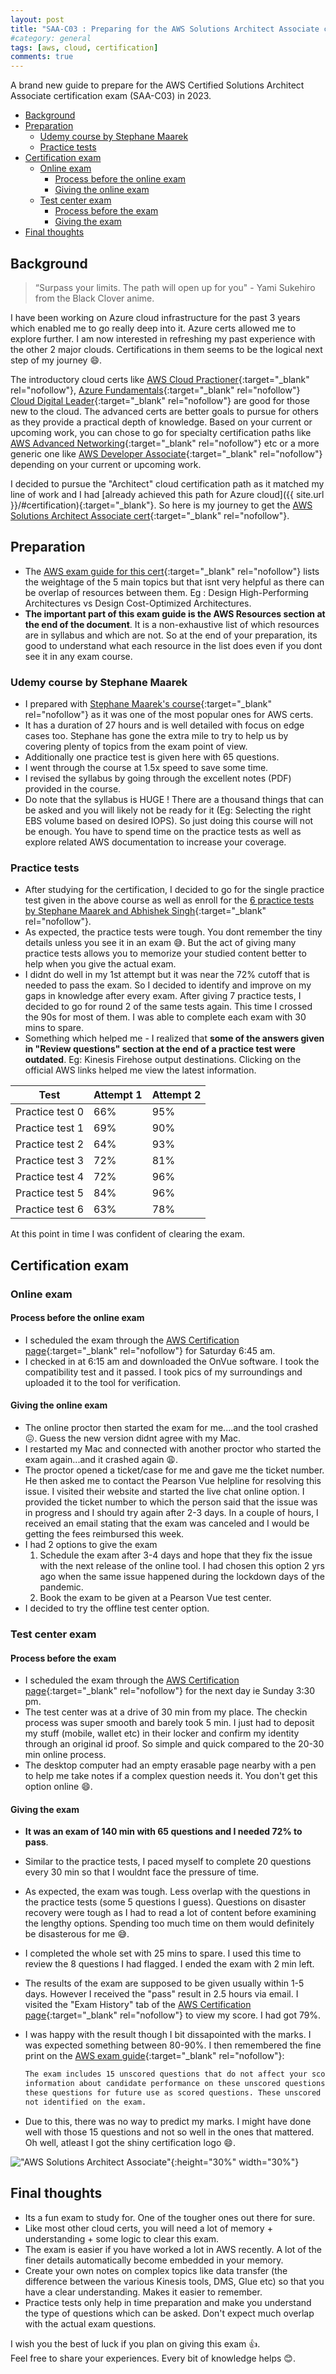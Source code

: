 ```yaml
---
layout: post
title: "SAA-C03 : Preparing for the AWS Solutions Architect Associate certification"
#category: general
tags: [aws, cloud, certification]
comments: true
---
```


A brand new guide to prepare for the AWS Certified Solutions Architect Associate certification exam (SAA-C03) in 2023.

<!-- TOC -->

- [Background](#background)
- [Preparation](#preparation)
  - [Udemy course by Stephane Maarek](#udemy-course-by-stephane-maarek)
  - [Practice tests](#practice-tests)
- [Certification exam](#certification-exam)
  - [Online exam](#online-exam)
    - [Process before the online exam](#process-before-the-online-exam)
    - [Giving the online exam](#giving-the-online-exam)
  - [Test center exam](#test-center-exam)
    - [Process before the exam](#process-before-the-exam)
    - [Giving the exam](#giving-the-exam)
- [Final thoughts](#final-thoughts)

<!-- /TOC -->

## Background

> “Surpass your limits. The path will open up for you" - Yami Sukehiro from the Black Clover anime.

I have been working on Azure cloud infrastructure for the past 3 years which enabled me to go really deep into it. Azure certs allowed me to explore further. I am now interested in refreshing my past experience with the other 2 major clouds. Certifications in them seems to be the logical next step of my journey :smile:.

The introductory cloud certs like [AWS Cloud Practioner](https://aws.amazon.com/certification/certified-cloud-practitioner/){:target="\_blank" rel="nofollow"}, [Azure Fundamentals](https://learn.microsoft.com/en-us/certifications/azure-fundamentals/){:target="\_blank" rel="nofollow"} [Cloud Digital Leader](https://cloud.google.com/certification/cloud-digital-leader){:target="\_blank" rel="nofollow"} are good for those new to the cloud. The advanced certs are better goals to pursue for others as they provide a practical depth of knowledge. Based on your current or upcoming work, you can chose to go for specialty certification paths like [AWS Advanced Networking](https://aws.amazon.com/certification/certified-advanced-networking-specialty/){:target="\_blank" rel="nofollow"} etc or a more generic one like [AWS Developer Associate](https://aws.amazon.com/certification/certified-developer-associate/){:target="\_blank" rel="nofollow"} depending on your current or upcoming work.

I decided to pursue the "Architect" cloud certification path as it matched my line of work and I had [already achieved this path for Azure cloud]({{ site.url }}/#certification){:target="\_blank"}. So here is my journey to get the [AWS Solutions Architect Associate cert](https://aws.amazon.com/certification/certified-solutions-architect-associate/){:target="\_blank" rel="nofollow"}.

## Preparation

- The [AWS exam guide for this cert](https://d1.awsstatic.com/training-and-certification/docs-sa-assoc/AWS-Certified-Solutions-Architect-Associate_Exam-Guide.pdf){:target="\_blank" rel="nofollow"} lists the weightage of the 5 main topics but that isnt very helpful as there can be overlap of resources between them. Eg : Design High-Performing Architectures vs Design Cost-Optimized Architectures.
- **The important part of this exam guide is the AWS Resources section at the end of the document**. It is a non-exhaustive list of which resources are in syllabus and which are not. So at the end of your preparation, its good to understand what each resource in the list does even if you dont see it in any exam course.

### Udemy course by Stephane Maarek

- I prepared with [Stephane Maarek's course](https://mckinsey.udemy.com/course/aws-certified-solutions-architect-associate-saa-c03/){:target="\_blank" rel="nofollow"} as it was one of the most popular ones for AWS certs.
- It has a duration of 27 hours and is well detailed with focus on edge cases too. Stephane has gone the extra mile to try to help us by covering plenty of topics from the exam point of view.
- Additionally one practice test is given here with 65 questions.
- I went through the course at 1.5x speed to save some time.
- I revised the syllabus by going through the excellent notes (PDF) provided in the course.
- Do note that the syllabus is HUGE ! There are a thousand things that can be asked and you will likely not be ready for it (Eg: Selecting the right EBS volume based on desired IOPS). So just doing this course will not be enough. You have to spend time on the practice tests as well as explore related AWS documentation to increase your coverage.

### Practice tests

- After studying for the certification, I decided to go for the single practice test given in the above course as well as enroll for the [6 practice tests by Stephane Maarek and Abhishek Singh](https://mckinsey.udemy.com/course/practice-exams-aws-certified-solutions-architect-associate/){:target="\_blank" rel="nofollow"}.
- As expected, the practice tests were tough. You dont remember the tiny details unless you see it in an exam :sweat_smile:. But the act of giving many practice tests allows you to memorize your studied content better to help when you give the actual exam.
- I didnt do well in my 1st attempt but it was near the 72% cutoff that is needed to pass the exam. So I decided to identify and improve on my gaps in knowledge after every exam. After giving 7 practice tests, I decided to go for round 2 of the same tests again. This time I crossed the 90s for most of them. I was able to complete each exam with 30 mins to spare.
- Something which helped me - I realized that **some of the answers given in "Review questions" section at the end of a practice test were outdated**. Eg: Kinesis Firehose output destinations. Clicking on the official AWS links helped me view the latest information.

| Test            | Attempt 1 | Attempt 2 |
| --------------- | --------- | --------- |
| Practice test 0 | 66%       | 95%       |
| Practice test 1 | 69%       | 90%       |
| Practice test 2 | 64%       | 93%       |
| Practice test 3 | 72%       | 81%       |
| Practice test 4 | 72%       | 96%       |
| Practice test 5 | 84%       | 96%       |
| Practice test 6 | 63%       | 78%       |

At this point in time I was confident of clearing the exam.

## Certification exam

### Online exam

#### Process before the online exam

- I scheduled the exam through the [AWS Certification page](https://www.aws.training/certification){:target="\_blank" rel="nofollow"} for Saturday 6:45 am.
- I checked in at 6:15 am and downloaded the OnVue software. I took the compatibility test and it passed. I took pics of my surroundings and uploaded it to the tool for verification.

#### Giving the online exam

- The online proctor then started the exam for me....and the tool crashed 😖. Guess the new version didnt agree with my Mac.
- I restarted my Mac and connected with another proctor who started the exam again...and it crashed again 😩.
- The proctor opened a ticket/case for me and gave me the ticket number. He then asked me to contact the Pearson Vue helpline for resolving this issue. I visited their website and started the live chat online option. I provided the ticket number to which the person said that the issue was in progress and I should try again after 2-3 days. In a couple of hours, I received an email stating that the exam was canceled and I would be getting the fees reimbursed this week.
- I had 2 options to give the exam
  1. Schedule the exam after 3-4 days and hope that they fix the issue with the next release of the online tool. I had chosen this option 2 yrs ago when the same issue happened during the lockdown days of the pandemic.
  2. Book the exam to be given at a Pearson Vue test center.
- I decided to try the offline test center option.

### Test center exam

#### Process before the exam

- I scheduled the exam through the [AWS Certification page](https://www.aws.training/certification){:target="\_blank" rel="nofollow"} for the next day ie Sunday 3:30 pm.
- The test center was at a drive of 30 min from my place. The checkin process was super smooth and barely took 5 min. I just had to deposit my stuff (mobile, wallet etc) in their locker and confirm my identity through an original id proof. So simple and quick compared to the 20-30 min online process.
- The desktop computer had an empty erasable page nearby with a pen to help me take notes if a complex question needs it. You don't get this option online :smile:.

#### Giving the exam

- **It was an exam of 140 min with 65 questions and I needed 72% to pass**.
- Similar to the practice tests, I paced myself to complete 20 questions every 30 min so that I wouldnt face the pressure of time.
- As expected, the exam was tough. Less overlap with the questions in the practice tests (some 5 questions I guess). Questions on disaster recovery were tough as I had to read a lot of content before examining the lengthy options. Spending too much time on them would definitely be disasterous for me 😅.
- I completed the whole set with 25 mins to spare. I used this time to review the 8 questions I had flagged. I ended the exam with 2 min left.
- The results of the exam are supposed to be given usually within 1-5 days. However I received the "pass" result in 2.5 hours via email. I visited the "Exam History" tab of the [AWS Certification page](https://www.aws.training/certification){:target="\_blank" rel="nofollow"} to view my score. I had got 79%.
- I was happy with the result though I bit dissapointed with the marks. I was expected something between 80-90%. I then remembered the fine print on the [AWS exam guide](https://d1.awsstatic.com/training-and-certification/docs-sa-assoc/AWS-Certified-Solutions-Architect-Associate_Exam-Guide.pdf){:target="\_blank" rel="nofollow"}:

  ```markdown
  The exam includes 15 unscored questions that do not affect your score. AWS collects
  information about candidate performance on these unscored questions to evaluate
  these questions for future use as scored questions. These unscored questions are
  not identified on the exam.
  ```

- Due to this, there was no way to predict my marks. I might have done well with those 15 questions and not so well in the ones that mattered. Oh well, atleast I got the shiny certification logo :smile:.

!["AWS Solutions Architect Associate"](/assets/images/certifications/aws-aschitect-associate.png "AWS Solutions Architect Associate"){:height="30%" width="30%"}

## Final thoughts

- Its a fun exam to study for. One of the tougher ones out there for sure.
- Like most other cloud certs, you will need a lot of memory + understanding + some logic to clear this exam.
- The exam is easier if you have worked a lot in AWS recently. A lot of the finer details automatically become embedded in your memory.
- Create your own notes on complex topics like data transfer (the difference between the various Kinesis tools, DMS, Glue etc) so that you have a clear understanding. Makes it easier to remember.
- Practice tests only help in time preparation and make you understand the type of questions which can be asked. Don't expect much overlap with the actual exam questions.

I wish you the best of luck if you plan on giving this exam :thumbsup:.
<br/>Feel free to share your experiences. Every bit of knowledge helps :blush:.
